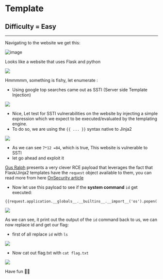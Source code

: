 # Template

## Difficulty = Easy

---

Navigating to the website we get this:

![image](https://github.com/sec-fortress/sec-fortress.github.io/assets/132317714/618d1d8d-94de-47d4-acec-64dbb8672c16)

Looks like a website that uses Flask and python

![](https://i.imgur.com/hV8IAi7.png)

Hmmmmm, something is fishy, let enumerate :

- Using google top searches came out as SSTI (Server side Template Injection)

![](https://i.imgur.com/54QC9pm.png)

- Nice, Let test for SSTI vulnerabilities on the website by injecting a simple expression which we expect to be executed/evaluated by the templating engine.
-  To do so, we are using the `{{ ... }}` syntax native to Jinja2

![](https://i.imgur.com/fjtrmPp.png)

- As we can see `7*12 =84`, which is true, This website is vulnerable to SSTI
- let go ahead and exploit it

[Gus Ralph](https://twitter.com/SecGus) presents a very clever RCE payload that leverages the fact that Flask/Jinja2 templates have the `request` object available to them, you can read more from here [OnSecurity article](https://www.onsecurity.io/blog/server-side-template-injection-with-jinja2/)

- Now let use this payload to see if the **system command** `id` get executed:

```
{{request.application.__globals__.__builtins__.__import__('os').popen('id').read()}}
```

![](https://i.imgur.com/LvUBKII.png)

As we can see, it print out the output of the `id` command back to us, we can now replace id and get our flag:

- first of all replace `id` with `ls`

![](https://i.imgur.com/3Oz5Z3K.png)

- Now cat out flag.txt with `cat flag.txt`

![](https://i.imgur.com/a4Kfkky.png)

Have fun 🤟😘
